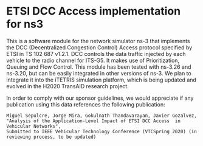 # ETSI DCC Access implementation for ns3

This is a software module for the network simulator ns-3 that implements the DCC (Decentralized Congestion Control) Access protocol specified by ETSI in TS 102 687 v1.2.1. DCC controls the data traffic injected by each vehicle to the radio channel for ITS-G5. It makes use of Prioritization, Queuing and Flow Control. This module has been tested with ns-3.26 and ns-3.20, but can be easily integrated in other versions of ns-3. We plan to integrate it into the iTETRIS simulation platform, which is being updated and evolved in the H2020 TransAID research project.

In order to comply with our sponsor guidelines, we would appreciate if any publication using this data references the following publication:

    Miguel Sepulcre, Jorge Mira, Gokulnath Thandavarayan, Javier Gozalvez,
    "Analysis of the Application-Level Impact of ETSI DCC Access  in Vehicular Networks", 
    Submitted to IEEE Vehicular Technology Conference (VTCSpring 2020) (in reviewing process, to be updated)

